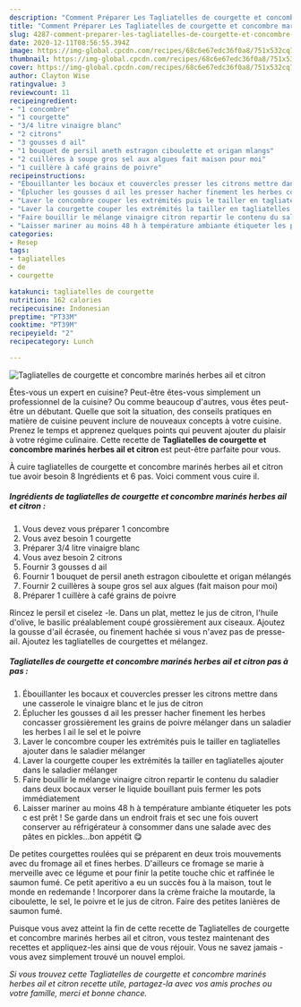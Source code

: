 ```yaml
---
description: "Comment Préparer Les Tagliatelles de courgette et concombre marinés herbes ail et citron"
title: "Comment Préparer Les Tagliatelles de courgette et concombre marinés herbes ail et citron"
slug: 4287-comment-preparer-les-tagliatelles-de-courgette-et-concombre-marines-herbes-ail-et-citron
date: 2020-12-11T08:56:55.394Z
image: https://img-global.cpcdn.com/recipes/68c6e67edc36f0a8/751x532cq70/tagliatelles-de-courgette-et-concombre-marines-herbes-ail-et-citron-photo-principale-de-la-recette.jpg
thumbnail: https://img-global.cpcdn.com/recipes/68c6e67edc36f0a8/751x532cq70/tagliatelles-de-courgette-et-concombre-marines-herbes-ail-et-citron-photo-principale-de-la-recette.jpg
cover: https://img-global.cpcdn.com/recipes/68c6e67edc36f0a8/751x532cq70/tagliatelles-de-courgette-et-concombre-marines-herbes-ail-et-citron-photo-principale-de-la-recette.jpg
author: Clayton Wise
ratingvalue: 3
reviewcount: 11
recipeingredient:
- "1 concombre"
- "1 courgette"
- "3/4 litre vinaigre blanc"
- "2 citrons"
- "3 gousses d ail"
- "1 bouquet de persil aneth estragon ciboulette et origan mlangs"
- "2 cuillères à soupe gros sel aux algues fait maison pour moi"
- "1 cuillère à café grains de poivre"
recipeinstructions:
- "Ébouillanter les bocaux et couvercles presser les citrons mettre dans une casserole le vinaigre blanc et le jus de citron"
- "Éplucher les gousses d ail les presser hacher finement les herbes concasser grossièrement les grains de poivre mélanger dans un saladier les herbes l ail le sel et le poivre"
- "Laver le concombre couper les extrémités puis le tailler en tagliatelles ajouter dans le saladier mélanger"
- "Laver la courgette couper les extrémités la tailler en tagliatelles ajouter dans le saladier mélanger"
- "Faire bouillir le mélange vinaigre citron repartir le contenu du saladier dans deux bocaux verser le liquide bouillant puis fermer les pots immédiatement"
- "Laisser mariner au moins 48 h à température ambiante étiqueter les pots c est prêt ! Se garde dans un endroit frais et sec une fois ouvert conserver au réfrigérateur à consommer dans une salade avec des pâtes en pickles...bon appétit 😋"
categories:
- Resep
tags:
- tagliatelles
- de
- courgette

katakunci: tagliatelles de courgette 
nutrition: 162 calories
recipecuisine: Indonesian
preptime: "PT33M"
cooktime: "PT39M"
recipeyield: "2"
recipecategory: Lunch

---
```



![Tagliatelles de courgette et concombre marinés herbes ail et citron](https://img-global.cpcdn.com/recipes/68c6e67edc36f0a8/751x532cq70/tagliatelles-de-courgette-et-concombre-marines-herbes-ail-et-citron-photo-principale-de-la-recette.jpg)

Êtes-vous un expert en cuisine? Peut-être êtes-vous simplement un professionnel de la cuisine? Ou comme beaucoup d'autres, vous êtes peut-être un débutant. Quelle que soit la situation, des conseils pratiques en matière de cuisine peuvent inclure de nouveaux concepts à votre cuisine. Prenez le temps et apprenez quelques points qui peuvent ajouter du plaisir à votre régime culinaire. Cette recette de <strong> Tagliatelles de courgette et concombre marinés herbes ail et citron </strong> est peut-être parfaite pour vous.

<!--inarticleads1-->

À cuire tagliatelles de courgette et concombre marinés herbes ail et citron tue avoir besoin 8 Ingrédients et 6 pas. Voici comment vous cuire il.

##### Ingrédients de tagliatelles de courgette et concombre marinés herbes ail et citron :

1. Vous devez vous préparer 1 concombre
1. Vous avez besoin 1 courgette
1. Préparer 3/4 litre vinaigre blanc
1. Vous avez besoin 2 citrons
1. Fournir 3 gousses d ail
1. Fournir 1 bouquet de persil aneth estragon ciboulette et origan mélangés
1. Fournir 2 cuillères à soupe gros sel aux algues (fait maison pour moi)
1. Préparer 1 cuillère à café grains de poivre


Rincez le persil et ciselez -le. Dans un plat, mettez le jus de citron, l&#39;huile d&#39;olive, le basilic préalablement coupé grossièrement aux ciseaux. Ajoutez la gousse d&#39;ail écrasée, ou finement hachée si vous n&#39;avez pas de presse-ail. Ajoutez les tagliatelles de courgettes et mélangez. 

<!--inarticleads2-->

##### Tagliatelles de courgette et concombre marinés herbes ail et citron pas à pas :

1. Ébouillanter les bocaux et couvercles presser les citrons mettre dans une casserole le vinaigre blanc et le jus de citron
1. Éplucher les gousses d ail les presser hacher finement les herbes concasser grossièrement les grains de poivre mélanger dans un saladier les herbes l ail le sel et le poivre
1. Laver le concombre couper les extrémités puis le tailler en tagliatelles ajouter dans le saladier mélanger
1. Laver la courgette couper les extrémités la tailler en tagliatelles ajouter dans le saladier mélanger
1. Faire bouillir le mélange vinaigre citron repartir le contenu du saladier dans deux bocaux verser le liquide bouillant puis fermer les pots immédiatement
1. Laisser mariner au moins 48 h à température ambiante étiqueter les pots c est prêt ! Se garde dans un endroit frais et sec une fois ouvert conserver au réfrigérateur à consommer dans une salade avec des pâtes en pickles...bon appétit 😋


De petites courgettes roulées qui se préparent en deux trois mouvements avec du fromage ail et fines herbes. D&#39;ailleurs ce fromage se marie à merveille avec ce légume et pour finir la petite touche chic et raffinée le saumon fumé. Ce petit aperitivo a eu un succès fou à la maison, tout le monde en redemande ! Incorporer dans la crème fraiche la moutarde, la ciboulette, le sel, le poivre et le jus de citron. Faire des petites lanières de saumon fumé. 

<!--inarticleads1-->

<p>
Puisque vous avez atteint la fin de cette recette de Tagliatelles de courgette et concombre marinés herbes ail et citron, vous testez maintenant des recettes et appliquez-les ainsi que de vous réjouir. Vous ne savez jamais - vous avez simplement trouvé un nouvel emploi.
</p>

<p>
<i>Si vous trouvez cette Tagliatelles de courgette et concombre marinés herbes ail et citron recette utile, partagez-la avec vos amis proches ou votre famille, merci et bonne chance.</i>
</p>

